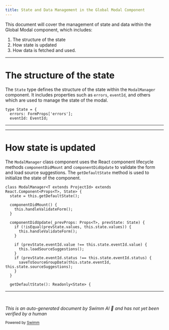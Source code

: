 ```yaml
---
title: State and Data Management in the Global Modal Component
---
```

This document will cover the management of state and data within the Global Modal component, which includes:

1. The structure of the state
2. How state is updated
3. How data is fetched and used.

<SwmSnippet path="/static/app/views/settings/components/dataScrubbing/modals/modalManager.tsx" line="44">

---

# The structure of the state

The `State` type defines the structure of the state within the `ModalManager` component. It includes properties such as `errors`, `eventId`, and others which are used to manage the state of the modal.

```tsx
type State = {
  errors: FormProps['errors'];
  eventId: EventId;
```

---

</SwmSnippet>

<SwmSnippet path="/static/app/views/settings/components/dataScrubbing/modals/modalManager.tsx" line="53">

---

# How state is updated

The `ModalManager` class component uses the React component lifecycle methods `componentDidMount` and `componentDidUpdate` to validate the form and load source suggestions. The `getDefaultState` method is used to initialize the state of the component.

```tsx
class ModalManager<T extends ProjectId> extends React.Component<Props<T>, State> {
  state = this.getDefaultState();

  componentDidMount() {
    this.handleValidateForm();
  }

  componentDidUpdate(_prevProps: Props<T>, prevState: State) {
    if (!isEqual(prevState.values, this.state.values)) {
      this.handleValidateForm();
    }

    if (prevState.eventId.value !== this.state.eventId.value) {
      this.loadSourceSuggestions();
    }
    if (prevState.eventId.status !== this.state.eventId.status) {
      saveToSourceGroupData(this.state.eventId, this.state.sourceSuggestions);
    }
  }

  getDefaultState(): Readonly<State> {
```

---

</SwmSnippet>

&nbsp;

*This is an auto-generated document by Swimm AI 🌊 and has not yet been verified by a human*

<SwmMeta version="3.0.0" repo-id="Z2l0aHViJTNBJTNBZGVtby1zZW50cnklM0ElM0Fzd2ltbWlv" repo-name="demo-sentry"><sup>Powered by [Swimm](/)</sup></SwmMeta>
